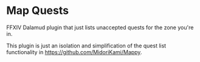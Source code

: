 # Map Quests

FFXIV Dalamud plugin that just lists unaccepted quests for the zone you're in.

This plugin is just an isolation and simplification of the quest list functionality in https://github.com/MidoriKami/Mappy.
